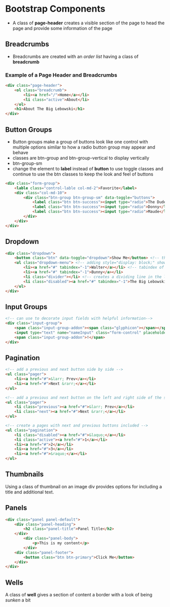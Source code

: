 # Bootstrap Components

* A class of **page-header** creates a visible section of the page to head the page and provide some information of the page

## Breadcrumbs

* Breadcrumbs are created with an _order list_ having a class of **breadcrumb**

### Example of a Page Header and Breadcrumbs

```html
<div class="page-header">
    <ol class="breadcrumb">
        <li><a href="/">Home</a></li>
        <li class="active">About</li>
    </ol>
    <h1>About The Big Lebowski</h1>
</div>
```

## Button Groups

* Button groups make a group of buttons look like one control with multiple options similar to how a radio button group may appear and behave
* classes are btn-group and btn-group-vertical to display vertically
* btn-group-sm
* change the element to **label** instead of **button** to use toggle classes and continue to use the btn classes to keep the look and feel of buttons

```html
<div class="form-group">
    <lable class="control-lable col-md-2">Favorite</label>
    <div class="col-md-10">
        <div class="btn-group btn-group-sm" data-toggle="buttons">
            <label class="btn btn-success"><input type="radio">The Dude</label>
            <label class="btn btn-success"><input type="radio">Donny</label>
            <label class="btn btn-success"><input type="radio">Maude</label>
        </div>
    </div>
</div>
```

## Dropdown

```html
<div class="dropdown">
    <button class="btn" data-toggle="dropdown">Show Me</button> <!-- this makes it work-->
    <ul class="dropdown-menu"> <!-- adding style="display: block;" shows the menu for viewing purposes-->
        <li><a href="#" tabindex="-1">Walter</a></li> <!-- tabindex of -1 makes it so pressing tab will not select this item -->
        <li><a href="#" tabindex="-1">Bunny</a></li>
        <li class="divider"></li> <!-- creates a dividing line in the list -->
        <li class="disabled"><a href="#" tabindex="-1">The Big Lebowski</a></li> <!-- the disabled class greys out the option in the list -->
    </ul>
</div>
```

## Input Groups

```html
<!-- can use to decorate input fields with helpful information-->
<div class="input-group">
    <span class="input-group-addon"><span class="glyphicon"></span></span>
    <input type="text" name="nameInput" class="form-control" placeholder="e.g. Your Name" />
    <span class="input-group-addon">!</span>
</div>
```

## Pagination

```html
<!-- add a previous and next button side by side -->
<ul class="pager">
    <li><a href="#">&larr; Prev</a></li>
    <li><a href="#">Next &rarr;</a></li>
</ul>

<!-- add a previous and next button on the left and right side of the screen -->
<ul class="pager">
    <li class="previous"><a href="#">&larr; Prev</a></li>
    <li class="next"><a href="#">Next &rarr;</a></li>
</ul>

<!-- create a pages with next and previous buttons included -->
<ul class="pagination">
    <li class="disabled"><a href="#">&laquo;</a></li>
    <li class="active"><a href="#">1</a></li>
    <li><a href="#">2</a></li>
    <li><a href="#">3</a></li>
    <li><a href="#">&raquo;</a></li>
</ul>
```

## Thumbnails

Using a class of thumbnail on an image div provides options for including a title and additional text.

## Panels

```html
<div class="panel panel-default">
    <div class="panel-heading">
        <h2 class="panel-title">Panel Title</h2>
    </div>
        <div class="panel-body">
            <p>This is my content</p>
        </div>
    <div class="panel-footer">
        <button class="btn btn-primary">Click Me</button>
    </div>
</div>
```

## Wells

A class of **well** gives a section of content a border with a look of being _sunken_ a bit